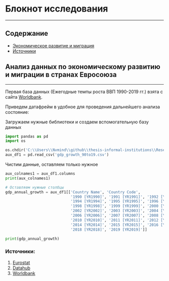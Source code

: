 # Блокнот исследования

---

## Содержание
- [Экономическое развитие и миграция](#Анализ-данных-по-экономическому-развитию-и-миграции-в-странах-Евросоюза)
- [Источники](#источники)

## Анализ данных по экономическому развитию и миграции в странах Евросоюза

---
Первая база данных (Ежегодные темпы роста ВВП 1990-2019 гг.) взята с сайта [Worldbank](https://databank.worldbank.org/reports.aspx?source=2&series=NY.GDP.MKTP.KD.ZG&country=).

Приведем датафрейм в удобное для проведения дальнейшего анализа состояние:

Загружаем нужные библиотеки и создаем вспомогательную базу данных

```py
import pandas as pd
import os

os.chdir('C:\\Users\\Nvmind\\github\\thesis-informal-institutions\\Research\\Datasets')
aux_df1 = pd.read_csv('gdp_growth_90to19.csv')

```

Чистим данные, оставляем только нужное

```py
aux_colnames1 = aux_df1.columns
print(aux_colnames1)

# Оставляем нужные столбцы
gdp_annual_growth = aux_df1[['Country Name', 'Country Code',
                             '1990 [YR1990]', '1991 [YR1991]', '1992 [YR1992]', '1993 [YR1993]',
                             '1994 [YR1994]', '1995 [YR1995]', '1996 [YR1996]', '1997 [YR1997]',
                             '1998 [YR1998]', '1999 [YR1999]', '2000 [YR2000]', '2001 [YR2001]',
                             '2002 [YR2002]', '2003 [YR2003]', '2004 [YR2004]', '2005 [YR2005]',
                             '2006 [YR2006]', '2007 [YR2007]', '2008 [YR2008]', '2009 [YR2009]',
                             '2010 [YR2010]', '2011 [YR2011]', '2012 [YR2012]', '2013 [YR2013]',
                             '2014 [YR2014]', '2015 [YR2015]', '2016 [YR2016]', '2017 [YR2017]',
                             '2018 [YR2018]', '2019 [YR2019]']]

print(gdp_annual_growth)

```

### Источники:
1. [Eurostat](https://ec.europa.eu/eurostat/data/database)
2. [Datahub](https://datahub.io/)
3. [Worldbank](https://data.worldbank.org/)
